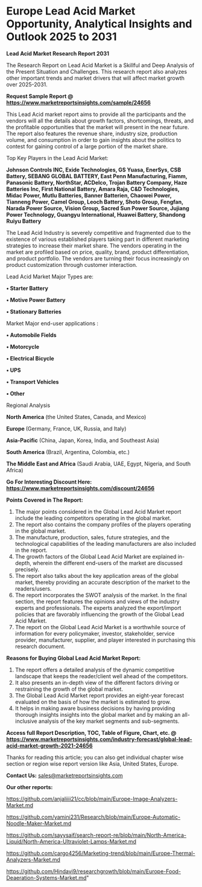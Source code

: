 # Europe Lead Acid Market Opportunity, Analytical Insights and Outlook 2025 to 2031

<strong>Lead Acid Market Research Report 2031</strong>

The Research Report on Lead Acid Market is a Skillful and Deep Analysis of the Present Situation and Challenges. This research report also analyzes other important trends and market drivers that will affect market growth over 2025-2031.

<strong>Request Sample Report @ <a href=https://www.marketreportsinsights.com/sample/24656>https://www.marketreportsinsights.com/sample/24656</a></strong>

This Lead Acid market report aims to provide all the participants and the vendors will all the details about growth factors, shortcomings, threats, and the profitable opportunities that the market will present in the near future. The report also features the revenue share, industry size, production volume, and consumption in order to gain insights about the politics to contest for gaining control of a large portion of the market share.

Top Key Players in the Lead Acid Market:

<strong>Johnson Controls INC, Exide Technologies, GS Yuasa, EnerSys, CSB Battery, SEBANG GLOBAL BATTERY, East Penn Manufacturing, Fiamm, Panasonic Battery, NorthStar, ACDelco, Trojan Battery Company, Haze Batteries Inc, First National Battery, Amara Raja, C&D Technologies, Midac Power, Mutlu Batteries, Banner Batterien, Chaowei Power, Tianneng Power, Camel Group, Leoch Battery, Shoto Group, Fengfan, Narada Power Source, Vision Group, Sacred Sun Power Source, Jujiang Power Technology, Guangyu International, Huawei Battery, Shandong Ruiyu Battery</strong>

The Lead Acid Industry is severely competitive and fragmented due to the existence of various established players taking part in different marketing strategies to increase their market share. The vendors operating in the market are profiled based on price, quality, brand, product differentiation, and product portfolio. The vendors are turning their focus increasingly on product customization through customer interaction.

Lead Acid Market Major Types are:

<strong>• Starter Battery

• Motive Power Battery

• Stationary Batteries</strong>

Market Major end-user applications :

<strong>• Automobile Fields

• Motorcycle

• Electrical Bicycle

• UPS

• Transport Vehicles

• Other</strong>

Regional Analysis

</u><strong><b>North America</b></strong> (the United States, Canada, and Mexico)

<strong><b>Europe </b></strong>(Germany, France, UK, Russia, and Italy)

<strong><b>Asia-Pacific</b></strong> (China, Japan, Korea, India, and Southeast Asia)

<strong><b>South America</b></strong> (Brazil, Argentina, Colombia, etc.)

<strong><b>The Middle East and Africa</b></strong> (Saudi Arabia, UAE, Egypt, Nigeria, and South Africa)

<strong>Go For Interesting Discount Here: <a href=https://www.marketreportsinsights.com/discount/24656>https://www.marketreportsinsights.com/discount/24656</a></strong>

<strong>Points Covered in The Report:</strong>
<ol>
  <li>The major points considered in the Global Lead Acid Market report include the leading competitors operating in the global market.</li>
  <li>The report also contains the company profiles of the players operating in the global market.</li>
  <li>The manufacture, production, sales, future strategies, and the technological capabilities of the leading manufacturers are also included in the report.</li>
  <li>The growth factors of the Global Lead Acid Market are explained in-depth, wherein the different end-users of the market are discussed precisely.</li>
  <li>The report also talks about the key application areas of the global market, thereby providing an accurate description of the market to the readers/users.</li>
  <li>The report incorporates the SWOT analysis of the market. In the final section, the report features the opinions and views of the industry experts and professionals. The experts analyzed the export/import policies that are favorably influencing the growth of the Global Lead Acid Market.</li>
  <li>The report on the Global Lead Acid Market is a worthwhile source of information for every policymaker, investor, stakeholder, service provider, manufacturer, supplier, and player interested in purchasing this research document.</li>
</ol>
<strong>Reasons for Buying Global Lead Acid Market Report:</strong>

<ol>
  <li>The report offers a detailed analysis of the dynamic competitive landscape that keeps the reader/client well ahead of the competitors.</li>
  <li>It also presents an in-depth view of the different factors driving or restraining the growth of the global market.</li>
  <li>The Global Lead Acid Market report provides an eight-year forecast evaluated on the basis of how the market is estimated to grow.</li>
  <li>It helps in making aware business decisions by having providing thorough insights insights into the global market and by making an all-inclusive analysis of the key market segments and sub-segments.</li>
</ol>
<strong>Access full Report Description, TOC, Table of Figure, Chart, etc. @ <a href=https://www.marketreportsinsights.com/industry-forecast/global-lead-acid-market-growth-2021-24656>https://www.marketreportsinsights.com/industry-forecast/global-lead-acid-market-growth-2021-24656</a></strong>


Thanks for reading this article; you can also get individual chapter wise section or region wise report version like Asia, United States, Europe.

<strong>Contact Us:</strong>
sales@marketreportsinsights.com

<strong>Our other reports:</strong>

<a href=https://github.com/anjaliiii21/cc/blob/main/Europe-Image-Analyzers-Market.md>https://github.com/anjaliiii21/cc/blob/main/Europe-Image-Analyzers-Market.md</a>

<a href=https://github.com/yamini231/Research/blob/main/Europe-Automatic-Noodle-Maker-Market.md>https://github.com/yamini231/Research/blob/main/Europe-Automatic-Noodle-Maker-Market.md</a>

<a href=https://github.com/sayysaif/search-report-re/blob/main/North-America-Liquid/North-America-Ultraviolet-Lamps-Market.md>https://github.com/sayysaif/search-report-re/blob/main/North-America-Liquid/North-America-Ultraviolet-Lamps-Market.md</a>

<a href=https://github.com/cargo4256/Marketing-trend/blob/main/Europe-Thermal-Analyzers-Market.md>https://github.com/cargo4256/Marketing-trend/blob/main/Europe-Thermal-Analyzers-Market.md</a>

<a href=https://github.com/Hindavi9/researchgrowth/blob/main/Europe-Food-Deaeration-Systems-Market.md>https://github.com/Hindavi9/researchgrowth/blob/main/Europe-Food-Deaeration-Systems-Market.md</a>"
